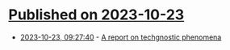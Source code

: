 # [Published on 2023-10-23](index.md)

* [2023-10-23, 09:27:40](https://lobste.rs/s/fe39h5/report_on_techgnostic_phenomena) - [A report on techgnostic phenomena](https://reincantamentox.substack.com/p/drop-7-a-report-on-techgnostic-phenomena)

